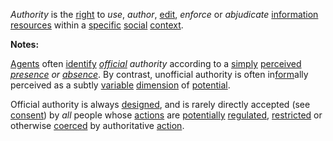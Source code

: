 *Authority* is the [right](https://github.com/gcassel/Modular-Organization-Terminology/blob/master/terms/right.md) to *use*, *author*, [edit](https://github.com/gcassel/Modular-Organization-Terminology/blob/master/terms/edit.md), *enforce* or *abjudicate* [information](https://github.com/gcassel/Modular-Organization-Terminology/blob/master/terms/information.md) [resources](https://github.com/gcassel/Modular-Organization-Terminology/blob/master/terms/resource.md) within a [specific](https://github.com/gcassel/Modular-Organization-Terminology/blob/master/terms/specific.md) [social](https://github.com/gcassel/Modular-Organization-Terminology/blob/master/terms/social.md) [context](https://github.com/gcassel/Modular-Organization-Terminology/blob/master/terms/context.md).  

**Notes:** 

[Agents](https://github.com/gcassel/Modular-Organization-Terminology/blob/master/terms/agent.md) often [identify](https://github.com/gcassel/Modular-Organization-Terminology/blob/master/terms/identify.md) *[official](https://github.com/gcassel/Modular-Organization-Terminology/blob/master/terms/official.md) authority* according to a [simply](https://github.com/gcassel/Modular-Organization-Terminology/blob/master/terms/simplicity.md) [perceived](https://github.com/gcassel/Modular-Organization-Terminology/blob/master/terms/perceive.md) *[presence](https://github.com/gcassel/Modular-Organization-Terminology/blob/master/terms/presence.md) or [absence](https://github.com/gcassel/Modular-Organization-Terminology/blob/master/terms/absence.md)*.  By contrast, unofficial authority is often in[form](https://github.com/gcassel/Modular-Organization-Terminology/blob/master/terms/form.md)ally perceived as a subtly [variable](https://github.com/gcassel/Modular-Organization-Terminology/blob/master/terms/variable.md) [dimension](https://github.com/gcassel/Modular-Organization-Terminology/blob/master/terms/dimension.md)  of [potential](https://github.com/gcassel/Modular-Organization-Terminology/blob/master/terms/potential.md).
 
Official authority is always [designed](https://github.com/gcassel/Modular-Organization-Terminology/blob/master/terms/design.md), and is rarely directly accepted (see [consent](https://github.com/gcassel/Modular-Organization-Terminology/blob/master/terms/consent.md)) by *all* people whose [actions](https://github.com/gcassel/Modular-Organization-Terminology/blob/master/terms/action.md) are [potentially](https://github.com/gcassel/Modular-Organization-Terminology/blob/master/terms/potential.md) [regulated](https://github.com/gcassel/Modular-Organization-Terminology/blob/master/terms/regulation.md), [restricted](https://github.com/gcassel/Modular-Organization-Terminology/blob/master/terms/restriction.md) or otherwise [coerced](https://github.com/gcassel/Modular-Organization-Terminology/blob/master/terms/coercion.md) by authoritative [action](https://github.com/gcassel/Modular-Organization-Terminology/blob/master/terms/action.md).
